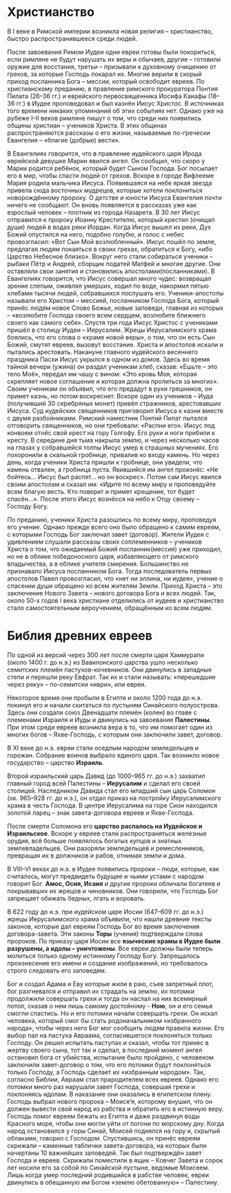 # Христианство
В I веке в Римской империи возникла новая религия – христианство, быстро распространившееся среди людей.

После завоевания Римом Иудеи одни евреи готовы были покориться, если римляне не будут нарушать их веры и обычаев, другие – готовили оружие для восстания, третьи – призывали к духовному очищению от грехов, за которые Господь покарал их. Многие верили в скорый приход посланника Бога – мессии, который освободит евреев. По христианскому преданию, в правление римского прокуратора Понтия Пилата (26–36 гг.) и еврейского первосвященника Иосифа Каиафы (18–36 гг.) в Иудее проповедовал и был казнён Иисус Христос. В источниках того времени никаких упоминаний об этих событиях нет. Однако уже на рубеже I–II веков римляне пишут о том, что среди них появились общины христиан – учеников Христа. В этих общинах распространяются рассказы о его жизни, называемые по-гречески Евангелия – «благие (добрые) вести».

В Евангелиях говорится, что в правление иудейского царя Ирода еврейской девушке Марии явился ангел. Он сообщил, что скоро у Марии родится ребёнок, который будет Сыном Господа. Бог посылает его в мир, чтобы спасти людей от грехов. Вскоре в городе Вифлееме Мария родила мальчика Иисуса. Появившаяся на небе яркая звезда привела сюда восточных мудрецов, которые хотели поклониться новорождённому пророку. О детстве и юности Иисуса Евангелия почти ничего не сообщают. Он вновь появляется в рассказах уже как взрослый человек – плотник из города Назарета. В 30 лет Иисус отправился к пророку Иоанну Крестителю, который крестил (очищал души) людей в водах реки Иордан. Когда Иисус вышел из реки, Дух Божий опустился на него, подобно голубю, и голос с небес провозгласил: «Вот Сын Мой возлюбленный». Иисус пошёл по земле, предлагая людям покаяться в своих грехах, обратиться к Богу, «ибо Царство Небесное близко». Вокруг него стали собираться ученики – рыбаки Пётр и Андрей, сборщик податей Матфей и многие другие. Они оставляли свои занятия и становились апостолами(посланниками). В Евангелиях говорится, что Иисус совершал много чудес: возвращал зрение слепым, оживлял умерших, ходил по воде, накормил пятью хлебами тысячи людей, собравшихся послушать его. Ученики-апостолы называли его Христом – мессией, посланником Господа Бога, который принёс людям новое Слово Божье, новые заповеди, главная из которых – «возлюбите Господа своего всем сердцем, возлюбите ближнего своего как самого себя». Спустя три года Иисус Христос с учениками пришёл в столицу Иудеи – Иерусалим. Жрецы Иерусалимского храма боялись, что его слова о «храме новой веры», о том, что он есть Сын Божий, смутят евреев, вызовут восстание. Христа и апостолов искали и пытались арестовать. Накануне главного иудейского весеннего праздника Пасхи Иисус укрылся в одном из домов. Здесь во время тайной вечери (ужина) он раздал ученикам хлеб, сказав: «Ешьте – это тело Моё», передал им чашу с вином: «Это кровь Моя, которая скрепляет новое соглашение и которая должна пролиться за многих». Своим ученикам он объявил, что его предадут в руки грешников, он примет казнь, но потом воскреснет. Вскоре один из учеников – Иуда (получивший 30 серебряных монет) привёл стражников, арестовавших Иисуса. Суд иудейских священников приговорил Иисуса к казни вместе с двумя разбойниками. Римский наместник Понтий Пилат пытался отговорить священников, но они требовали: «Распни его». Иисус под конвоем отнёс свой крест на гору Голгофу. Его руки и ноги прибили к кресту. В середине дня тьма накрыла землю, и через несколько часов на глазах у собравшейся толпы Иисус умер в страшных мучениях. Его похоронили в скальной гробнице, привалив ко входу камень. Но через день, когда ученики Христа пришли к гробнице, они увидели, что камень отвален, а гробница пуста. Явившийся им ангел произнёс: «Не бойтесь... Иисус был распят... но он воскрес». Потом сам Иисус явился своим апостолам и сказал им: «Идите по всему миру и проповедуйте всем благую весть. Кто поверит и примет крещение, тот будет спасён…». После этого Иисус вознёсся на небо к Отцу своему – Господу Богу.

По преданию, ученики Христа разошлись по всему миру, проповедуя его учение. Однако прежде всего оно было обращено к самим евреям, с которыми Господь Бог заключал завет (договор). Жители Иудеи с удивлением слушали рассказы своих соплеменников – учеников Христа о том, что ожидаемый Божий посланник(мессия) уже приходил, но не в облике победоносного царя, избавляющего от римского владычества, а в облике учителя смирения. Большинство не признавало Иисуса посланником Бога. Тогда последователь первых апостолов Павел провозгласил, что «нет ни эллина, ни иудея», учение о спасении души обращено ко всем жителям Земли. Приход Христа – это заключение Нового Завета – нового договора Бога и всех людей. Так, около 50-х годов I века христиане отделились от иудеев и христианство стало самостоятельным вероучением, обращённым ко всем людям.

# Библия древних евреев
По одной из версий через 300 лет после смерти царя Хаммурапи (около 1400 г. до н.э.) из Вавилонского царства ушло несколько семитских племён пастухов-кочевников. Они двинулись в западные степи и перешли реку Евфрат. Так их и стали называть: «перешедшие через реку» – по-семитски «иври», или евреи.

Некоторое время они пробыли в Египте и около 1200 года до н.э. покинул его и начали скитаться по пустыням Синайского полуострова. Здесь они создали союз Двенадцати племён (колен) во главе с племенами Израиля и Иуды и двинулись на завоевание **Палестины**. При этом среди евреев возникла вера в то, что им помогает один из многих богов – Яхве-Господь, с которым они заключили завет, договор.

В XI веке до н.э. евреи стали оседлым народом земледельцев и горожан. Собрание воинов выбрало единого царя. Так возникло новое государство – царство **Израиль**.

Второй израильский царь Давид (до 1000–965 гг. до н.э.) захватил главный город всей Палестины – **Иерусалим** и сделал его своей столицей. Наследником Давида стал его младший сын царь Соломон (ок. 965–928 гг. до н.э.), он отдал приказ на постройку Иерусалимского храма в честь Господа. В центре Иерусалима на горе Сион находился золотой ларец – знак завета-договора евреев и Яхве-Господа.

После смерти Соломона его **царство распалось на Иудейское и Израильское**. Вскоре у евреев стали распространяться железные орудия, всё больше появлялось богатых купцов и знатных землевладельцев. Они разоряли земледельцев и ремесленников, превращая их в должников и рабов, отнимая земли и дома.

В VIII–VI веках до н.э. в Иудее появились пророки – люди, которые, как считалось, могут предвидеть будущее и чьими устами с народом говорит Бог. **Амос, Осия, Исаия** и другие пророки обличали богатеев и покрывавших их жрецов и чиновников. Они говорили, что Господь Бог запрещает обижать бедных, лгать и воровать.

В 622 году до н.э. при иудейском царе Иосии (647–609 гг. до н.э.) жрецы Иерусалимского храма объявили, что нашли древние тексты законов, которые дал евреям Господь Бог во время заключения договора-завета. Эти законы **Торы** (учения) подтверждали слова пророков. По приказу царя Иосии все **языческие храмы в Иудее были разрушены, а идолы – уничтожены**. Все евреи должны были теперь молиться только одному истинному Господу Богу. Запрещалось произнесение его имени и создание изображений, но требовалось строго следовать его заповедям.

Бог и создал Адама и Еву которые жили в раю, съев запретный плот, бог разгневался и отправил их страдать на землю, их потомки продолжили совершать грехи и тогда он наслал на них всемирный потоп, сказав о нем лишь самому достойному - **Ною**, он и его семья смогли спастись. Но и его потомки начали совершать грехи. Он искал человека, который смог бы стать родоначальником «избранного народа», чтобы через него Бог мог сообщить людям правила жизни. Его выбор пал на пастуха Авраама, согласившегося поклоняться только Господу. Он решил испытать паступах и сказал, чтобы тот принес в жертву своего сына, тот так и сделал, в последний момент ангел остановил бога от убийства, испытание было пройдено, с человеком заключили завет-договор о том, что его потомки будут поклоняться только Господу, а Господь сделает их «избранным народом». Так, согласно Библии, Авраам стал прародителем всех евреев. Однако его потомки много раз нарушали завет Господа, совершая грехи и поклоняясь идолам. В наказание они оказались в египетском плену. Господь выбрал нового пророка – Моисе’я, которому внушил, что он должен вывести свой народ из рабства и обратить его в истинную веру. Господь помог евреям бежать из Египта и даже раздвинул воды Красного моря, чтобы они могли уйти от погони по морскому дну. Когда народ остановился у горы Синай, Моисей поднялся на гору и, скрытый облаками, говорил с Господом. Спустившись, он принёс евреям скрижали – каменные таблички завета-договора, на которых были начертаны 10 важнейших заповедей. Так был подтверждён завет Господа и евреев. Скрижали поместили в ящик – Ковчег Завета и сорок лет носили его за собой по Синайской пустыне, ведомые Моисеем. Лишь когда умер последний родившийся в рабстве человек, евреи двинулись в обещанную им Богом «землю обетованную» – Палестину.